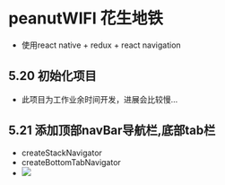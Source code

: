 # peanutWIFI 花生地铁
* 使用react native + redux + react navigation
## 5.20 初始化项目
* 此项目为工作业余时间开发，进展会比较慢...

## 5.21 添加顶部navBar导航栏,底部tab栏
* createStackNavigator
* createBottomTabNavigator
* ![](./exhibition/tab.gif)

